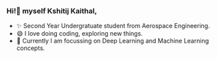 ### Hi!👋 myself Kshitij Kaithal, </br>
- ✨ Second Year Undergratuate student from Aerospace Engineering. </br>
- 😄 I love doing coding, exploring new things. </br>
- 🔭 Currently I am focussing on Deep Learning and Machine Learning concepts.
<!--
**kshitijk20/kshitijk20** is a ✨ _special_ ✨ repository because its `README.md` (this file) appears on your GitHub profile.

Here are some ideas to get you started:

- 🔭 I’m currently working on ...
- 🌱 I’m currently learning ...
- 👯 I’m looking to collaborate on ...
- 🤔 I’m looking for help with ...
- 💬 Ask me about ...
- 📫 How to reach me: ...
- 😄 Pronouns: ...
- ⚡ Fun fact: ...
-->
